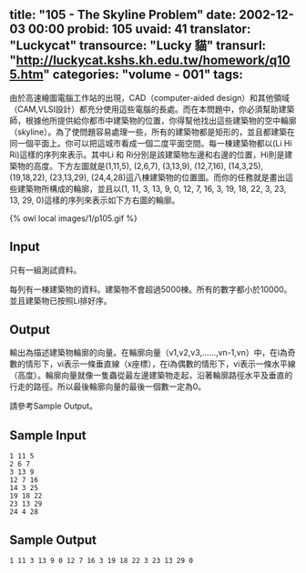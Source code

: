 title: "105 - The Skyline Problem"
date: 2002-12-03 00:00
probid: 105
uvaid: 41
translator: "Luckycat"
transource: "Lucky 貓"
transurl: "http://luckycat.kshs.kh.edu.tw/homework/q105.htm"
categories: "volume - 001"
tags:
---

由於高速繪圖電腦工作站的出現，CAD（computer-aided design）和其他領域（CAM,VLSI設計）都充分使用這些電腦的長處。而在本問題中，你必須幫助建築師，根據他所提供給你都市中建築物的位置，你得幫他找出這些建築物的空中輪廓（skyline）。為了使問題容易處理一些，所有的建築物都是矩形的，並且都建築在同一個平面上。你可以把這城市看成一個二度平面空間。每一棟建築物都以(Li Hi Ri)這樣的序列來表示。其中Li 和 Ri分別是該建築物左邊和右邊的位置，Hi則是建築物的高度。下方左圖就是(1,11,5), (2,6,7), (3,13,9), (12,7,16), (14,3,25), (19,18,22), (23,13,29), (24,4,28)這八棟建築物的位置圖。而你的任務就是畫出這些建築物所構成的輪廓，並且以(1, 11, 3, 13, 9, 0, 12, 7, 16, 3, 19, 18, 22, 3, 23, 13, 29, 0)這樣的序列來表示如下方右圖的輪廓。

{% owl local images/1/p105.gif %}

<!-- more -->

## Input ##

只有一組測試資料。

每列有一棟建築物的資料。建築物不會超過5000棟。所有的數字都小於10000。並且建築物已按照Li排好序。

## Output ##

輸出為描述建築物輪廓的向量。在輪廓向量（v1,v2,v3,......,vn-1,vn）中，在i為奇數的情形下，vi表示一條垂直線（x座標），在i為偶數的情形下，vi表示一條水平線（高度）。輪廓向量就像一隻蟲從最左邊建築物走起，沿著輪廓路徑水平及垂直的行走的路徑。所以最後輪廓向量的最後一個數一定為0。

請參考Sample Output。

## Sample Input ##

	1 11 5
	2 6 7
	3 13 9
	12 7 16
	14 3 25
	19 18 22
	23 13 29
	24 4 28

## Sample Output ##

	1 11 3 13 9 0 12 7 16 3 19 18 22 3 23 13 29 0